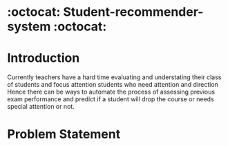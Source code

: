# :octocat: Student-recommender-system :octocat:
# Introduction 
 Currently teachers have a hard time evaluating and understating their class of students and focus attention students who need attention and direction
 Hence there can be ways to automate the process of assessing previous exam performance and predict if a student will drop the course or needs special attention or not. 

# Problem Statement

